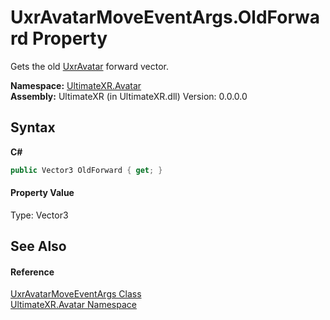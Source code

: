 # UxrAvatarMoveEventArgs.OldForward Property 
 

Gets the old <a href="T_UltimateXR_Avatar_UxrAvatar">UxrAvatar</a> forward vector.

**Namespace:**&nbsp;<a href="N_UltimateXR_Avatar">UltimateXR.Avatar</a><br />**Assembly:**&nbsp;UltimateXR (in UltimateXR.dll) Version: 0.0.0.0

## Syntax

**C#**<br />
``` C#
public Vector3 OldForward { get; }
```


#### Property Value
Type: Vector3

## See Also


#### Reference
<a href="T_UltimateXR_Avatar_UxrAvatarMoveEventArgs">UxrAvatarMoveEventArgs Class</a><br /><a href="N_UltimateXR_Avatar">UltimateXR.Avatar Namespace</a><br />